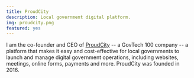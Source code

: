 ```yaml
---
title: ProudCity
description: Local government digital platform.
img: proudcity.png
featured: yes
---
```


I am the co-founder and CEO of [ProudCity](https://proudcity.com) -- a GovTech 100 company -- a platform that makes it easy and cost-effective for local governments to launch and manage digital government operations, including websites, meetings, online forms, payments and more. ProudCity was founded in 2016.